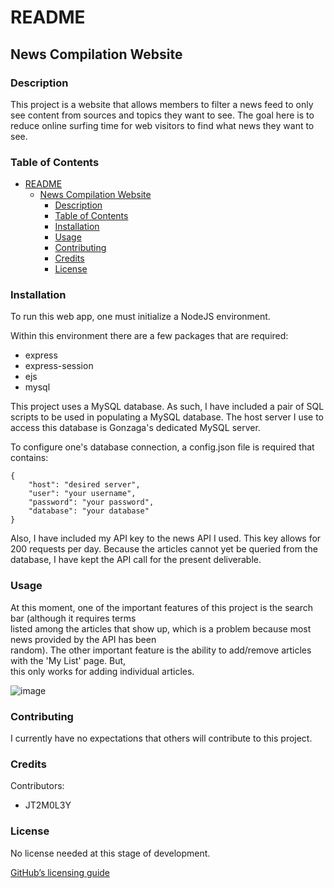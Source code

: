 # README

<a name="title"></a>
## News Compilation Website

<a name="desc"></a>
### Description

This project is a website that allows members to filter a news feed to only see content from sources and topics they want to see. 
The goal here is to reduce online surfing time for web visitors to find what news they want to see.

<a name="table"></a>
### Table of Contents
- [README](#readme)
  - [News Compilation Website](#news-compilation-website)
    - [Description](#description)
    - [Table of Contents](#table-of-contents)
    - [Installation](#installation)
    - [Usage](#usage)
    - [Contributing](#contributing)
    - [Credits](#credits)
    - [License](#license)

<a name="install"></a>
### Installation

To run this web app, one must initialize a NodeJS environment.  

Within this environment there are a few packages that are required:
* express
* express-session
* ejs
* mysql

This project uses a MySQL database. As such, I have included a pair of SQL scripts to be used in populating a MySQL database. The host server I use to access this database is Gonzaga's dedicated MySQL server.

To configure one's database connection, a config.json file is required that contains:
```
{
    "host": "desired server",
    "user": "your username",
    "password": "your password",
    "database": "your database"
}
```

Also, I have included my API key to the news API I used. This key allows for 200 requests per day. Because the articles cannot yet be queried from the database, I have kept the API call for the present deliverable.

<a name="use"></a>
### Usage

At this moment, one of the important features of this project is the search bar (although it requires terms  
listed among the articles that show up, which is a problem because most news provided by the API has been  
random). The other important feature is the ability to add/remove articles with the 'My List' page. But,  
this only works for adding individual articles.

![image](https://user-images.githubusercontent.com/67881240/200466686-0f387052-8086-4605-bb57-09347a8b2500.png)

<a name="cont"></a>
### Contributing

I currently have no expectations that others will contribute to this project.

<a name="cred"></a>
### Credits

Contributors: 
- JT2M0L3Y

<a name="licence"></a>
### License

No license needed at this stage of development.

[GitHub’s licensing guide](https://choosealicense.com/)
